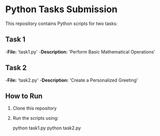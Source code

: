# Python Tasks Submission
This repository contains Python scripts for two tasks:

## Task 1
-**File:** 'task1.py'
-**Description:** 'Perform Basic Mathematical Operations'

## Task 2
-**File:** 'task2.py'
-**Description:** 'Create a Personalized Greeting'

## How to Run
1. Clone this repository
2. Run the scripts using:
    
    python task1.py
    python task2.py
